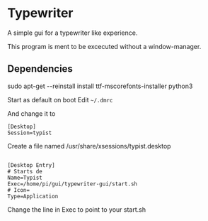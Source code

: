Typewriter
========
A simple gui for a typewriter like experience.

This program is ment to be excecuted without a window-manager.



Dependencies
--------------------
sudo apt-get --reinstall install ttf-mscorefonts-installer python3 



Start as default on boot
Edit `~/.dmrc`

And change it to 

```
[Desktop]
Session=typist
```


Create a file named /usr/share/xsessions/typist.desktop
```

[Desktop Entry]
# Starts de 
Name=Typist
Exec=/home/pi/gui/typewriter-gui/start.sh
# Icon=
Type=Application
```

Change the line in Exec to point to your start.sh